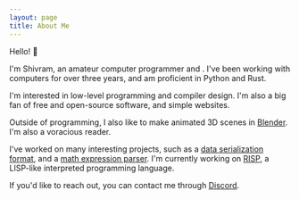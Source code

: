 ```yaml
---
layout: page
title: About Me
---
```


Hello! 👋

I'm Shivram, an amateur computer programmer and . I've been working with computers for
over three years, and am proficient in Python and Rust.

I'm interested in low-level programming and compiler design. I'm also a big fan of
free and open-source software, and simple websites.

Outside of programming, I also like to make animated 3D scenes in
[Blender][blender]. I'm also a voracious reader.

I've worked on many interesting projects, such as a
[data serialization format][twine], and a [math expression parser][mathrs]. I'm
currently working on [RISP][risp], a LISP-like interpreted programming language.

If you'd like to reach out, you can contact me through [Discord][discord].

[blender]: https://blender.org
[twine]: https://github.com/shivrm/twine
[mathrs]: https://github.com/shivrm/mathrs
[risp]: https://github.com/shivrm/risp
[discord]: https://discord.com/users/778815059865632799
